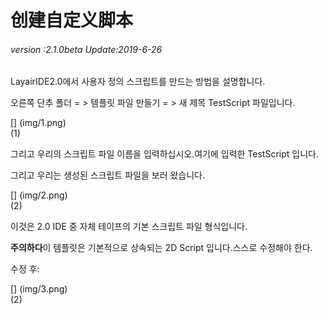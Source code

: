 # 创建自定义脚本

###### *version :2.1.0beta   Update:2019-6-26*

LayairIDE2.0에서 사용자 정의 스크립트를 만드는 방법을 설명합니다.

오른쪽 단추 폴더 = > 템플릿 파일 만들기 = > 새 제목 TestScript 파일입니다.

[] (img/1.png)<br>(1)

그리고 우리의 스크립트 파일 이름을 입력하십시오.여기에 입력한 TestScript 입니다.

그리고 우리는 생성된 스크립트 파일을 보러 왔습니다.

[] (img/2.png)<br>(2)

이것은 2.0 IDE 중 자체 테이프의 기본 스크립트 파일 형식입니다.

**주의하다**이 템플릿은 기본적으로 상속되는 2D Script 입니다.스스로 수정해야 한다.

수정 후:

[] (img/3.png)<br>(2)

